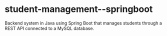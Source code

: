 # student-management--springboot
Backend system in Java using Spring Boot that manages students through a REST API connected to a MySQL database.

